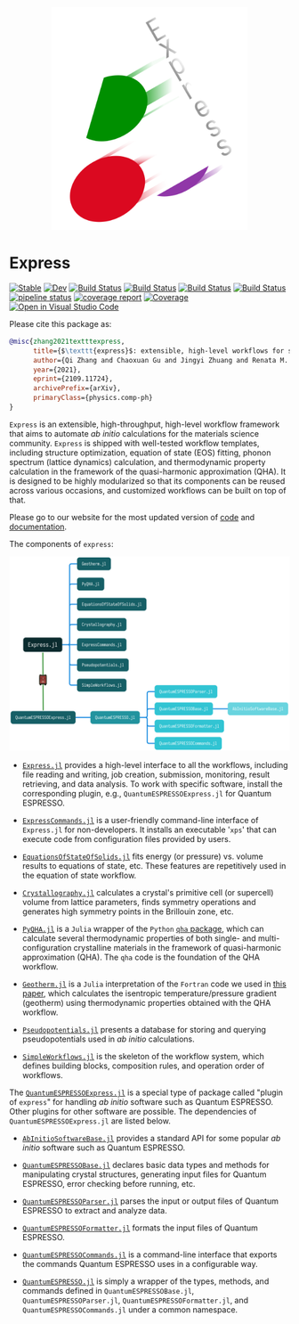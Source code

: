 <div align="center">
  <img src="docs/src/assets/logo.png" height="400"><br>
</div>

# Express

[![Stable](https://img.shields.io/badge/docs-stable-blue.svg)](https://MineralsCloud.github.io/Express.jl/stable)
[![Dev](https://img.shields.io/badge/docs-dev-blue.svg)](https://MineralsCloud.github.io/Express.jl/dev)
[![Build Status](https://github.com/MineralsCloud/Express.jl/workflows/CI/badge.svg)](https://github.com/MineralsCloud/Express.jl/actions)
[![Build Status](https://ci.appveyor.com/api/projects/status/github/MineralsCloud/Express.jl?svg=true)](https://ci.appveyor.com/project/singularitti/Express-jl)
[![Build Status](https://cloud.drone.io/api/badges/MineralsCloud/Express.jl/status.svg)](https://cloud.drone.io/MineralsCloud/Express.jl)
[![Build Status](https://api.cirrus-ci.com/github/MineralsCloud/Express.jl.svg)](https://cirrus-ci.com/github/MineralsCloud/Express.jl)
[![pipeline status](https://gitlab.com/singularitti/Express.jl/badges/master/pipeline.svg)](https://gitlab.com/singularitti/Express.jl/-/pipelines)
[![coverage report](https://gitlab.com/singularitti/Express.jl/badges/master/coverage.svg)](https://gitlab.com/singularitti/Express.jl/-/jobs)
[![Coverage](https://codecov.io/gh/MineralsCloud/Express.jl/branch/master/graph/badge.svg)](https://codecov.io/gh/MineralsCloud/Express.jl)
[![Open in Visual Studio Code](https://open.vscode.dev/badges/open-in-vscode.svg)](https://open.vscode.dev/organization/repository)

Please cite this package as:
```bibtex
@misc{zhang2021textttexpress,
      title={$\texttt{express}$: extensible, high-level workflows for swifter $\textit{ab initio}$ materials modeling}, 
      author={Qi Zhang and Chaoxuan Gu and Jingyi Zhuang and Renata M. Wentzcovitch},
      year={2021},
      eprint={2109.11724},
      archivePrefix={arXiv},
      primaryClass={physics.comp-ph}
}
```

`Express` is an extensible, high-throughput, high-level workflow framework that aims to
automate *ab initio* calculations for the materials science community. `Express` is shipped
with well-tested workflow templates, including structure optimization, equation of state
(EOS) fitting, phonon spectrum (lattice dynamics) calculation, and thermodynamic property
calculation in the framework of the quasi-harmonic approximation (QHA). It is designed to be
highly modularized so that its components can be reused across various occasions, and
customized workflows can be built on top of that.

Please go to our website for the most updated version of
[code](https://github.com/MineralsCloud/Express.jl) and
[documentation](https://mineralscloud.github.io/Express.jl/dev/).

The components of `express`:

![components](docs/src/assets/components.png)

- [`Express.jl`](https://github.com/MineralsCloud/Express.jl) provides a high-level
  interface to all the workflows, including file reading and writing, job creation,
  submission, monitoring, result retrieving, and data analysis. To work with specific
  software, install the corresponding plugin, e.g., `QuantumESPRESSOExpress.jl` for Quantum
  ESPRESSO.

- [`ExpressCommands.jl`](https://github.com/MineralsCloud/ExpressCommands.jl) is a
  user-friendly command-line interface of `Express.jl` for non-developers. It installs an
  executable '`xps`' that can execute code from configuration files provided by users.

- [`EquationsOfStateOfSolids.jl`](https://github.com/MineralsCloud/EquationsOfStateOfSolids.jl)
  fits energy (or pressure) vs. volume results to equations of state, etc. These features
  are repetitively used in the equation of state workflow.

- [`Crystallography.jl`](https://github.com/MineralsCloud/Crystallography.jl) calculates a
  crystal's primitive cell (or supercell) volume from lattice parameters, finds symmetry
  operations and generates high symmetry points in the Brillouin zone, etc.

- [`PyQHA.jl`](https://github.com/MineralsCloud/PyQHA.jl) is a `Julia` wrapper of the
  `Python` [`qha` package](https://github.com/MineralsCloud/qha), which can calculate
  several thermodynamic properties of both single- and multi-configuration crystalline
  materials in the framework of quasi-harmonic approximation (QHA). The `qha` code is the
  foundation of the QHA workflow.

- [`Geotherm.jl`](https://github.com/MineralsCloud/Geotherm.jl) is a `Julia` interpretation
  of the `Fortran` code we used in
  [this paper](https://agupubs.onlinelibrary.wiley.com/doi/full/10.1002/2017GL073294), which
  calculates the isentropic temperature/pressure gradient (geotherm) using thermodynamic
  properties obtained with the QHA workflow.

- [`Pseudopotentials.jl`](https://github.com/MineralsCloud/Pseudopotentials.jl) presents a
  database for storing and querying pseudopotentials used in *ab initio* calculations.

- [`SimpleWorkflows.jl`](https://github.com/MineralsCloud/SimpleWorkflows.jl) is the
  skeleton of the workflow system, which defines building blocks, composition rules, and
  operation order of workflows.

The
[`QuantumESPRESSOExpress.jl`](https://github.com/MineralsCloud/QuantumESPRESSOExpress.jl) is
a special type of package called "plugin of `express`" for handling *ab initio* software
such as Quantum ESPRESSO. Other plugins for other software are possible. The dependencies of
`QuantumESPRESSOExpress.jl` are listed below.

- [`AbInitioSoftwareBase.jl`](https://github.com/MineralsCloud/AbInitioSoftwareBase.jl)
  provides a standard API for some popular *ab initio* software such as Quantum ESPRESSO.

- [`QuantumESPRESSOBase.jl`](https://github.com/MineralsCloud/QuantumESPRESSOBase.jl)
  declares basic data types and methods for manipulating crystal structures, generating
  input files for Quantum ESPRESSO, error checking before running, etc.

- [`QuantumESPRESSOParser.jl`](https://github.com/MineralsCloud/QuantumESPRESSOParser.jl)
  parses the input or output files of Quantum ESPRESSO to extract and analyze data.

- [`QuantumESPRESSOFormatter.jl`](https://github.com/MineralsCloud/QuantumESPRESSOFormatter.jl)
  formats the input files of Quantum ESPRESSO.

- [`QuantumESPRESSOCommands.jl`](https://github.com/MineralsCloud/QuantumESPRESSOCommands.jl)
  is a command-line interface that exports the commands Quantum ESPRESSO uses in a
  configurable way.

- [`QuantumESPRESSO.jl`](https://github.com/MineralsCloud/QuantumESPRESSO.jl) is simply a
  wrapper of the types, methods, and commands defined in `QuantumESPRESSOBase.jl`,
  `QuantumESPRESSOParser.jl`, `QuantumESPRESSOFormatter.jl`, and
  `QuantumESPRESSOCommands.jl` under a common namespace.
